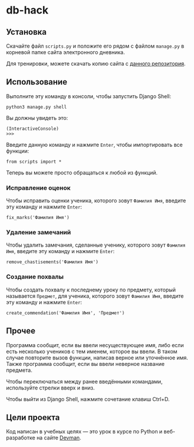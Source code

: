 # db-hack

## Установка

Скачайте файл `scripts.py` и положите его рядом с файлом `manage.py` в корневой папке сайта электронного дневника.

Для тренировки, можете скачать копию сайта с [данного репозитория](https://github.com/devmanorg/e-diary).

## Использование

Выполните эту команду в консоли, чтобы запустить Django Shell:
```
python3 manage.py shell
```

Вы должны увидеть это:
```
(InteractiveConsole)
>>> 
```

Введите данную команду и нажмите `Enter`, чтобы импортировать все функции:
```
from scripts import *
```

Теперь вы можете просто обращаться к любой из функций.

### Исправление оценок

Чтобы исправить оценки ученика, которого зовут `Фамилия Имя`, введите эту команду и нажмите `Enter`:

```
fix_marks('Фамилия Имя')
```

### Удаление замечаний

Чтобы удалить замечания, сделанные ученику, которого зовут `Фамилия Имя`, введите эту команду и нажмите `Enter`:

```
remove_chastisements('Фамилия Имя')
```


### Создание похвалы

Чтобы создать похвалу к последнему уроку по предмету, который называется `Предмет`, для ученика, которого зовут `Фамилия Имя`, введите эту команду и нажмите `Enter`:

```
create_commendation('Фамилия Имя', 'Предмет')
```

## Прочее

Программа сообщит, если вы ввели несуществующее имя, либо если есть несколько учеников с тем именем, которое вы ввели. В таком случае повторите вызов функции, написав верное или уточнённое имя. Также программа сообщит, если вы ввели неверное название предмета.

Чтобы переключаться между ранее введёнными командами, используйте стрелки вверх и вниз.

Чтобы выйти из Django Shell, нажмите сочетание клавиш Ctrl+D.

## Цели проекта

Код написан в учебных целях — это урок в курсе по Python и веб-разработке на сайте [Devman](https://dvmn.org).
